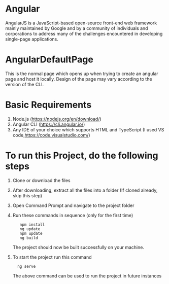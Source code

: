 # Angular 
AngularJS is a JavaScript-based open-source front-end web framework mainly maintained by Google and by a community of individuals and corporations to address many of the challenges encountered in developing single-page applications. 

# AngularDefaultPage

This is the normal page which opens up when trying to create an angular page and host it locally. Design of the page may vary according to the version of the CLI.

# Basic Requirements

1. Node.js (https://nodejs.org/en/download/)
2. Angular CLI (https://cli.angular.io/)
3. Any IDE of your choice which supports HTML and TypeScript (I used VS code,https://code.visualstudio.com/)

# To run this Project, do the following steps

1. Clone or download the files
2. After downloading, extract all the files into a folder (If cloned already, skip this step)
3. Open Command Prompt and navigate to the project folder
4. Run these commands in sequence (only for the first time)

          npm install
          ng update
          npm update
          ng build
 
    The project should now be built successfully on your machine.

 5. To start the project run this command 

          ng serve

    The above command can be used to run the project in future instances
